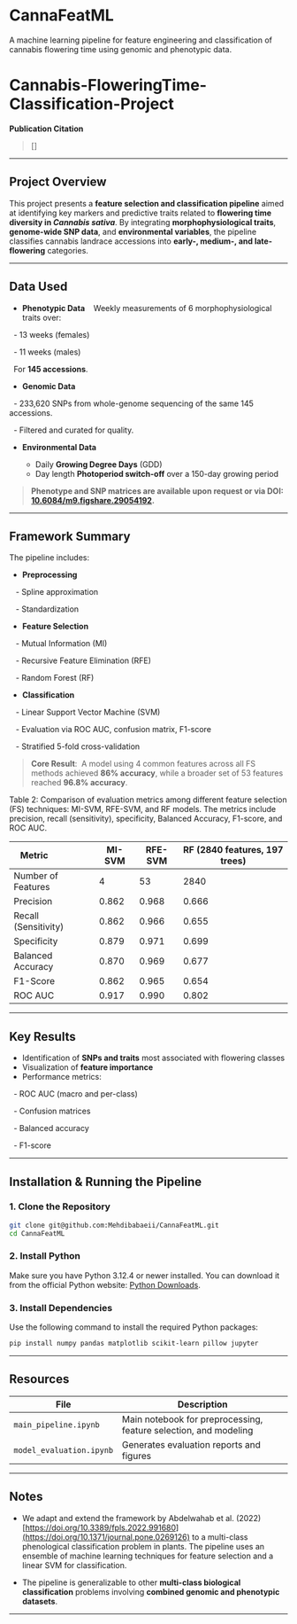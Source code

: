 # CannaFeatML
A machine learning pipeline for feature engineering and classification of cannabis flowering time using genomic and phenotypic data.


# Cannabis-FloweringTime-Classification-Project

**Publication Citation**  
> []

---

## Project Overview

This project presents a **feature selection and classification pipeline** aimed at identifying key markers and predictive traits related to **flowering time diversity in *Cannabis sativa***. By integrating **morphophysiological traits**, **genome-wide SNP data**, and **environmental variables**, the pipeline classifies cannabis landrace accessions into **early-, medium-, and late-flowering** categories.

---

## Data Used

- **Phenotypic Data**  
  Weekly measurements of 6 morphophysiological traits over:
  
    - 13 weeks (females)
     
    - 11 weeks (males)  
  
  For **145 accessions**.
  

- **Genomic Data**
  
  - 233,620 SNPs from whole-genome sequencing of the same 145 accessions.
  
  - Filtered and curated for quality.

- **Environmental Data**
  
  - Daily **Growing Degree Days** (GDD)
  - Day length **Photoperiod switch-off** over a 150-day growing period



> **Phenotype and SNP matrices are available upon request or via DOI: [10.6084/m9.figshare.29054192](https://doi.org/10.6084/m9.figshare.29054192).**


---

## Framework Summary
The pipeline includes:

- **Preprocessing**
   
   - Spline approximation
   
   - Standardization

- **Feature Selection**
   
   - Mutual Information (MI)
   
   - Recursive Feature Elimination (RFE)
   
   - Random Forest (RF)

- **Classification**
   
   - Linear Support Vector Machine (SVM)
   
   - Evaluation via ROC AUC, confusion matrix, F1-score
   
   - Stratified 5-fold cross-validation

> **Core Result**:  
> A model using 4 common features across all FS methods achieved **86% accuracy**, while a broader set of 53 features reached **96.8% accuracy**.


Table 2: Comparison of evaluation metrics among different feature selection (FS) techniques: MI-SVM, RFE-SVM, and RF models. The metrics include precision, recall (sensitivity), specificity, Balanced Accuracy, F1-score, and ROC AUC.

| Metric                | MI-SVM | RFE-SVM | RF (2840 features, 197 trees) |
|-----------------------|--------|---------|-------------------------------|
| Number of Features    | 4      | 53      | 2840                          |
| Precision             | 0.862  | 0.968   | 0.666                         |
| Recall (Sensitivity)  | 0.862  | 0.966   | 0.655                         |
| Specificity           | 0.879  | 0.971   | 0.699                         |
| Balanced Accuracy     | 0.870  | 0.969   | 0.677                         |
| F1-Score              | 0.862  | 0.965   | 0.654                         |
| ROC AUC               | 0.917  | 0.990   | 0.802                         

---

## Key Results

- Identification of **SNPs and traits** most associated with flowering classes
- Visualization of **feature importance**
- Performance metrics:
  
  - ROC AUC (macro and per-class)
  
  - Confusion matrices
  
  - Balanced accuracy
  
  - F1-score

---
## Installation & Running the Pipeline

### 1. Clone the Repository

```bash
git clone git@github.com:Mehdibabaeii/CannaFeatML.git
cd CannaFeatML
```

### 2. Install Python

Make sure you have Python 3.12.4 or newer installed.
You can download it from the official Python website: [Python Downloads](https://www.python.org/downloads/).


### 3. Install Dependencies

Use the following command to install the required Python packages:

```bash
pip install numpy pandas matplotlib scikit-learn pillow jupyter
```
---
## Resources

| File | Description |
|------|-------------|
| `main_pipeline.ipynb` | Main notebook for preprocessing, feature selection, and modeling |
| `model_evaluation.ipynb` | Generates evaluation reports and figures |

---

## Notes

- We adapt and extend the framework by Abdelwahab et al. (2022) [https://doi.org/10.3389/fpls.2022.991680](https://doi.org/10.1371/journal.pone.0269126) to a multi-class phenological classification problem in plants. The pipeline uses an ensemble of machine learning techniques for feature selection and a linear SVM for classification.

- The pipeline is generalizable to other **multi-class biological classification** problems involving **combined genomic and phenotypic datasets**.

---

